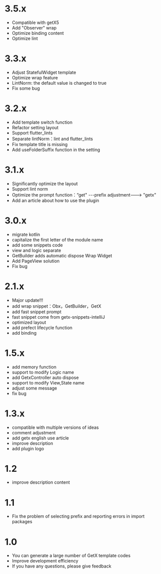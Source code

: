# 3.5.x
- Compatible with getX5
- Add "Observer" wrap
- Optimize binding content
- Optimize lint

# 3.3.x
- Adjust StatefulWidget template
- Optimize wrap feature
- LintNorm: the default value is changed to true
- Fix some bug

# 3.2.x
- Add template switch function
- Refactor setting layout
- Support flutter_lints
- Separate lintNorm：lint and flutter_lints
- Fix template title is missing
- Add useFolderSuffix function in the setting

# 3.1.x
- Significantly optimize the layout
- Support lint norm
- Optimize the prompt function：“get" ---prefix adjustment---> "getx" 
- Add an article about how to use the plugin

# 3.0.x
- migrate kotlin
- capitalize the first letter of the module name
- add some snippets code
- view and logic separate
- GetBuilder adds automatic dispose Wrap Widget
- Add PageView solution
- Fix bug

# 2.1.x
- Major update!!!
- add wrap snippet：Obx，GetBuilder，GetX
- add fast snippet prompt
- fast snippet come from getx-snippets-intelliJ
- optimized layout
- add prefect lifecycle function
- add binding

# 1.5.x
- add memory function
- support to modify Logic name
- add GetxController auto dispose
- support to modify View,State name
- adjust some message
- fix bug

# 1.3.x
- compatible with multiple versions of ideas
- comment adjustment
- add getx english use article
- improve description
- add plugin logo

# 1.2
- improve description content

# 1.1
- Fix the problem of selecting prefix and reporting errors in import packages

# 1.0
- You can generate a large number of GetX template codes
- Improve development efficiency
- If you have any questions, please give feedback